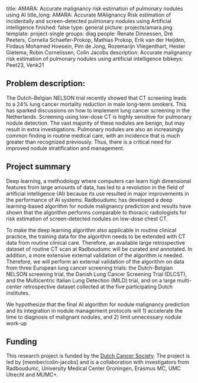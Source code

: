 title: AMARA: Accurate malignancy risk estimation of pulmonary nodules using AI
title_long: AMARA: Accurate MAlignancy Risk estimation of incidentally and screen-detected pulmonary nodules using Artificial intelligence
finished: false
type: general
picture: projects/amara.png
template: project-single
groups: diag
people: Renate Dinnessen, Dré Peeters, Cornelia Schaefer-Prokop, Mathias Prokop, Erik van der Heijden, Firdaus Mohamed Hoesein,  Pim de Jong, Rozemarijn Vliegenthart, Hester Gietema, Robin Cornelissen, Colin Jacobs
description: Accurate malignancy risk estimation of pulmonary nodules using artificial intelligence
bibkeys: Peet23, Venk21

## Problem description:
The Dutch-Belgian NELSON trial recently showed that CT screening leads to a 24% lung cancer mortality reduction in male long-term smokers. This has sparked discussions on how to implement lung cancer screening in the Netherlands. Screening using low-dose CT is highly sensitive for pulmonary nodule detection. The vast majority of these nodules are benign, but may result in extra investigations. Pulmonary nodules are also an increasingly common finding in routine medical care, with an incidence that is much greater than recognized previously. Thus, there is a critical need for improved nodule stratification and management.

## Project summary
Deep learning, a methodology where computers can learn high dimensional features from large amounts of data, has led to a revolution in the field of artificial intelligence (AI) because its use resulted in major improvements in the performance of AI systems. Radboudumc has developed a deep learning-based algorithm for nodule malignancy prediction and results have shown that the algorithm performs comparable to thoracic radiologists for risk estimation of screen-detected nodules on low-dose chest CT.

To make the deep learning algorithm also applicable in routine clinical practice, the training data for the algorithm needs to be extended with CT data from routine clinical care. Therefore, an available large retrospective dataset of routine CT scan at Radboudumc will be curated and annotated. In addition, a more extensive external validation of the algorithm is needed. Therefore, we will perform an external validation of the algorithm on data from three European lung cancer screening trials: the Dutch-Belgian NELSON screening trial, the Danish Lung Cancer Screening Trial (DLCST), and the Multicentric Italian Lung Detection (MILD) trial, and on a large multi-center retrospective dataset collected at the five participating Dutch institutes.

We hypothesize that the final AI algorithm for nodule malignancy prediction and its integration in nodule management protocols will 1) accelerate the time to diagnosis of malignant nodules, and 2) limit unnecessary nodule work-up

## Funding
This research project is funded by the [Dutch Cancer Society](https://www.kwf.nl/en/english). The project is led by [member/colin-jacobs] and is a collaboration with investigators from Radboudumc, University Medical Center Groningen, Erasmus MC, UMC Utrecht and MUMC+.

